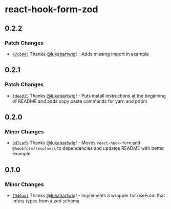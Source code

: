 # react-hook-form-zod

## 0.2.2

### Patch Changes

- [`d7cb843`](https://github.com/lukahartwig/react-hook-form-zod/commit/d7cb8433e446cbfb009d9ab5c7396ae4ccf64006) Thanks [@lukahartwig](https://github.com/lukahartwig)! - Adds missing import in example

## 0.2.1

### Patch Changes

- [`fdeed35`](https://github.com/lukahartwig/react-hook-form-zod/commit/fdeed35e4f8eed209417a4aa837310b6eaa68c14) Thanks [@lukahartwig](https://github.com/lukahartwig)! - Puts install instructions at the beginning of README and adds copy paste commands for yarn and pnpm

## 0.2.0

### Minor Changes

- [`0d7caf9`](https://github.com/lukahartwig/react-hook-form-zod/commit/0d7caf9ae36ed69a6bda315ff9faaddd38d0bd72) Thanks [@lukahartwig](https://github.com/lukahartwig)! - Moves `react-hook-form` and `@hookform/resolvers` to dependencies and updates README with better example.

## 0.1.0

### Minor Changes

- [`1940aaf`](https://github.com/lukahartwig/react-hook-form-zod/commit/1940aafaee61c930305a99e6ac0ff613c0f8ee94) Thanks [@lukahartwig](https://github.com/lukahartwig)! - Implements a wrapper for useForm that infers types from a zod schema
